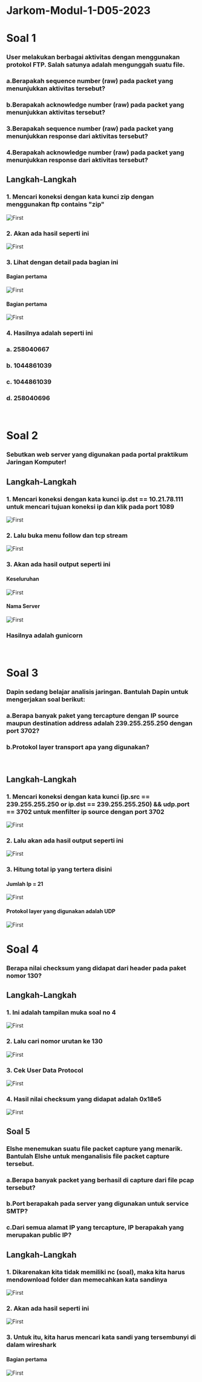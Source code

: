 # Jarkom-Modul-1-D05-2023


# Soal 1

### User melakukan berbagai aktivitas dengan menggunakan protokol FTP. Salah satunya adalah mengunggah suatu file.

### a.Berapakah sequence number (raw) pada packet yang menunjukkan aktivitas tersebut? 
### b.Berapakah acknowledge number (raw) pada packet yang menunjukkan aktivitas tersebut? 
### 3.Berapakah sequence number (raw) pada packet yang menunjukkan response dari aktivitas tersebut?
### 4.Berapakah acknowledge number (raw) pada packet yang menunjukkan response dari aktivitas tersebut?

## Langkah-Langkah
### 1. Mencari koneksi dengan kata kunci zip dengan menggunakan ftp contains "zip"
![First](Img/1.png)

### 2. Akan ada hasil seperti ini
![First](Img/2.png)

### 3. Lihat dengan detail pada bagian ini 

#### Bagian pertama
![First](Img/4.png)

#### Bagian pertama
![First](Img/3.png)

### 4. Hasilnya adalah seperti ini 
### a. 258040667
### b. 1044861039
### c. 1044861039
### d. 258040696

<br>

# Soal 2

### Sebutkan web server yang digunakan pada portal praktikum Jaringan Komputer!

## Langkah-Langkah
### 1. Mencari koneksi dengan kata kunci ip.dst == 10.21.78.111 untuk mencari tujuan koneksi ip dan klik pada port 1089
![First](Img/5.png)

### 2. Lalu buka menu follow dan tcp stream
![First](Img/6.png)

### 3. Akan ada hasil output seperti ini

#### Keseluruhan
![First](Img/7.png)

#### Nama Server
![First](Img/8.png)

### Hasilnya adalah gunicorn

<br>

# Soal 3

### Dapin sedang belajar analisis jaringan. Bantulah Dapin untuk mengerjakan soal berikut:

### a.Berapa banyak paket yang tercapture dengan IP source maupun destination address adalah 239.255.255.250 dengan port 3702?
### b.Protokol layer transport apa yang digunakan?

<br>

## Langkah-Langkah
### 1. Mencari koneksi dengan kata kunci (ip.src == 239.255.255.250 or ip.dst == 239.255.255.250) && udp.port == 3702 untuk menfilter ip source dengan port 3702

![First](Img/9.png)

### 2. Lalu akan ada hasil output seperti ini
![First](Img/10.png)

### 3. Hitung total ip yang tertera disini

#### Jumlah Ip = 21
![First](Img/11.png)

#### Protokol layer yang digunakan adalah UDP
![First](Img/12.png)

# Soal 4

### Berapa nilai checksum yang didapat dari header pada paket nomor 130?

## Langkah-Langkah
### 1. Ini adalah tampilan muka soal no 4

![First](Img/13.png)

### 2. Lalu cari nomor urutan ke 130
![First](Img/14.png)

### 3. Cek User Data Protocol

![First](Img/15.png)

### 4. Hasil nilai checksum yang didapat adalah 0x18e5
![First](Img/16.png)


## Soal 5 

### Elshe menemukan suatu file packet capture yang menarik. Bantulah Elshe untuk menganalisis file packet capture tersebut.


### a.Berapa banyak packet yang berhasil di capture dari file pcap tersebut?
### b.Port berapakah pada server yang digunakan untuk service SMTP? 
### c.Dari semua alamat IP yang tercapture, IP berapakah yang merupakan public IP?

## Langkah-Langkah
### 1. Dikarenakan kita tidak memiliki nc (soal), maka kita harus mendownload folder dan memecahkan kata sandinya
![First](Img/17.png)

### 2. Akan ada hasil seperti ini
![First](Img/18.png)

### 3. Untuk itu, kita harus mencari kata sandi yang tersembunyi di dalam wireshark

#### Bagian pertama
![First](Img/4.png)
<!-- 
#### Bagian pertama
![First](img/3.jpg) -->

<!-- ### 4. Hasilnya adalah seperti ini 
### a. 258040667
### b. 1044861039
### c. 1044861039
### d. 258040696 -->